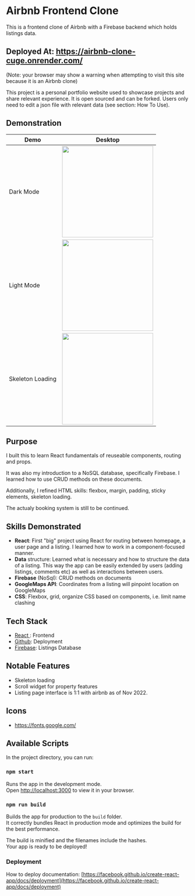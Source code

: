 # Airbnb Frontend Clone

This is a frontend clone of Airbnb with a Firebase backend which holds listings data. 

## Deployed At: https://airbnb-clone-cuge.onrender.com/
(Note: your browser may show a warning when attempting to visit this site because it is an Airbnb clone)


This project is a personal portfolio website used to showcase projects and share relevant experience. It is open sourced and can be forked. Users only need to edit a json file with relevant data (see section: How To Use).

## Demonstration

| Demo  | Desktop |
| ----------- | ----------- |
| Dark Mode | <img src="https://github.com/0xBN/gif_pub/blob/main/airbnb/navigateAirbnbDark.gif?raw=true" width="250px"/> |
| Light Mode | <img src="https://github.com/0xBN/gif_pub/blob/main/airbnb/navigateAirbnbLight.gif?raw=true" width="250px"/> |
| Skeleton Loading | <img src="https://i.imgur.com/N6Nd4QE.gif" width="250px"/> |



## Purpose
I built this to learn React fundamentals of reuseable components, routing and props. 

It was also my introduction to a NoSQL database, specifically Firebase. I learned how to use CRUD methods on these documents. 

Additionally, I refined HTML skills: flexbox, margin, padding, sticky elements, skeleton loading.

The actualy booking system is still to be continued.

## Skills Demonstrated
- **React**: First "big" project using React for routing between homepage, a user page and a listing. I learned how to work in a component-focused manner. 
- **Data** structure: Learned what is necessary and how to structure the data of a listing. This way the app can be easily extended  by users (adding listings, comments etc) as well as interactions between users.
- **Firebase** (NoSql): CRUD methods on documents
- **GoogleMaps API**: Coordinates from a listing will pinpoint location on GoogleMaps
- **CSS**: Flexbox, grid, organize CSS based on components, i.e. limit name clashing

## Tech Stack
- [ React ](https://github.com/facebook/create-react-app): Frontend
- [Github](https://github.com/): Deployment
- [Firebase](https://firebase.google.com//): Listings Database
  


## Notable Features
- Skeleton loading
- Scroll widget for property features
- Listing page interface is 1:1 with airbnb as of Nov 2022.



## Icons
- https://fonts.google.com/


## Available Scripts

In the project directory, you can run:

### `npm start`

Runs the app in the development mode.\
Open [http://localhost:3000](http://localhost:3000) to view it in your browser.


### `npm run build`

Builds the app for production to the `build` folder.\
It correctly bundles React in production mode and optimizes the build for the best performance.

The build is minified and the filenames include the hashes.\
Your app is ready to be deployed!



### Deployment

How to deploy documentation: [https://facebook.github.io/create-react-app/docs/deployment](https://facebook.github.io/create-react-app/docs/deployment)

